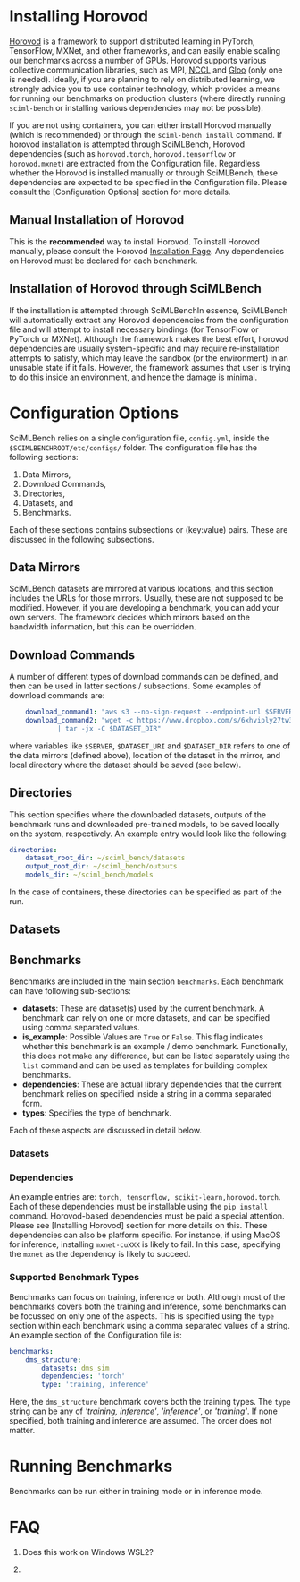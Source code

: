 # Installing Horovod 

[Horovod](https://horovod.ai/) is a framework to support distributed learning in PyTorch, TensorFlow, MXNet, and other frameworks,  and can easily enable scaling our benchmarks across a number of GPUs.  Horovod supports various collective communication libraries, such as MPI,  [NCCL](https://bityl.co/79k6) and [Gloo](https://bityl.co/79kC) (only one is needed). Ideally, if you are planning to rely on distributed learning, we  strongly advice you to use container technology, which provides a means for running our benchmarks on production clusters (where directly running `sciml-bench` or installing various dependencies may not be possible). 

If you are not using containers, you can either install Horovod manually (which is recommended) or through the `sciml-bench install` command. If horovod installation is attempted through SciMLBench, Horovod dependencies (such as `horovod.torch`, `horovod.tensorflow` or `horovod.mxnet`) are extracted from the Configuration file. Regardless whether the Horovod is installed manually or through SciMLBench, these dependencies are expected to be specified in the Configuration file. Please consult the [Configuration Options] section for more details. 

## Manual Installation of Horovod 

This is the **recommended** way to install Horovod. To install Horovod manually, please consult the Horovod [Installation Page](https://bityl.co/79kQ). Any dependencies on Horovod must be declared for each benchmark. 


## Installation of Horovod through SciMLBench 

If the installation is attempted through SciMLBenchIn essence, SciMLBench will automatically extract any Horovod dependencies from the configuration file and will attempt to install necessary bindings (for TensorFlow or PyTorch or  MXNet). Although the framework makes the best effort, horovod dependencies are usually system-specific and may require re-installation attempts to satisfy, which may leave the sandbox (or the environment) in an unusable state if it fails. However, the framework assumes that user is trying to do this inside an environment, and hence the damage is minimal.  

# Configuration Options 

SciMLBench relies on a single configuration file, `config.yml`, inside the `$SCIMLBENCHROOT/etc/configs/` folder. The configuration file has the following sections:

1. Data Mirrors, 
2. Download Commands, 
3. Directories, 
4. Datasets, and 
5. Benchmarks.

Each of these sections contains subsections or (key:value) pairs.  These are discussed in the following subsections.

## Data Mirrors

SciMLBench datasets are mirrored at various locations, and this section includes the URLs for those mirrors. Usually, these are not supposed to be modified. However, if you are developing a benchmark, you can add your own servers. The framework decides which mirrors based on the bandwidth information, but this can be overridden. 

## Download Commands

A number of different types of download commands can be defined, and then can be used in latter sections / subsections. Some examples of download commands are: 

```yaml
    download_command1: "aws s3 --no-sign-request --endpoint-url $SERVER sync $DATASET_URI $DATASET_DIR"
    download_command2: "wget -c https://www.dropbox.com/s/6xhviply27tw3yu/mnist.tar.bz2 -O -
            | tar -jx -C $DATASET_DIR"
```

where variables like `$SERVER`, `$DATASET_URI` and `$DATASET_DIR` refers to one of the data mirrors (defined above), location of the dataset in the mirror, and local directory where the dataset should be saved (see below). 


## Directories 

This section specifies where the downloaded datasets, outputs of the benchmark runs and downloaded pre-trained models, to be saved locally on the system, respectively.  An example entry would look like the following:

```yaml
directories:
    dataset_root_dir: ~/sciml_bench/datasets
    output_root_dir: ~/sciml_bench/outputs
    models_dir: ~/sciml_bench/models
```
In the case of containers, these directories can be specified as part of the run. 

## Datasets 


## Benchmarks 

Benchmarks are included in the main section `benchmarks`. Each benchmark can have following sub-sections:

* **datasets**: These are dataset(s) used by the current benchmark. A benchmark can rely on one or more datasets, and can be specified using comma separated values. 
* **is_example**: Possible Values are `True` or `False`. This flag indicates whether this benchmark is an example / demo benchmark. Functionally, this does not make any  difference, but can be listed separately using the `list` command and can be used as templates for building complex benchmarks. 
* **dependencies**: These are actual library dependencies that the current benchmark relies on specified inside a string in a comma separated form.
* **types**: Specifies the type of benchmark. 

Each of these aspects are discussed in detail below. 

### Datasets 


### Dependencies 

 An example entries are: `torch, tensorflow, scikit-learn,horovod.torch`. Each of these dependencies must be installable using the `pip install` command. Horovod-based dependencies must be paid a special attention. Please see [Installing Horovod] section for more details on this.  These dependencies can also be platform specific. For instance, if using MacOS for inference, installing `mxnet-cuXXX` is likely to fail. In this case, specifying the `mxnet` as the dependency is likely to succeed. 


### Supported Benchmark Types

Benchmarks can focus on training, inference or both. Although most of the benchmarks covers both the training and inference, some benchmarks can be focussed on only one of the aspects. 
This is specified using the `type` section within each benchmark using a comma separated values of a string. An example section of the Configuration file is:

```yaml
benchmarks:
    dms_structure:
        datasets: dms_sim
        dependencies: 'torch'
        type: 'training, inference'
```

Here, the `dms_structure` benchmark covers both the training types. The `type` string can be any of *'training, inference'*, *'inference'*,  or *'training'*. If none specified, both training and inference are assumed. The order does not matter. 


# Running Benchmarks 

Benchmarks can be run either in training mode or in inference mode. 



# FAQ

1. Does this work on Windows WSL2?

1. 